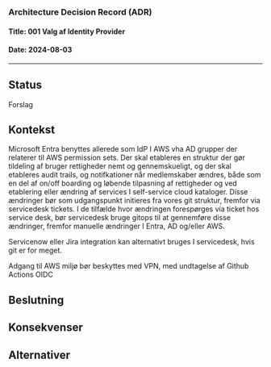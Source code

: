 ### Architecture Decision Record (ADR)

#### Title: 001 Valg af Identity Provider

#### Date: 2024-08-03

---

## Status

Forslag

## Kontekst

Microsoft Entra benyttes allerede som IdP I AWS vha AD grupper der relaterer til AWS permission sets. Der skal etableres en struktur der gør tildeling af bruger rettigheder nemt og gennemskueligt, og der skal etableres audit trails, og notifkationer når medlemskaber ændres, både som en del af on/off boarding og løbende tilpasning af rettigheder og ved etablering eller ændring af services I self-service cloud kataloger. Disse ændringer bør som udgangspunkt initieres fra vores git struktur, fremfor via servicedesk tickets. I de tilfælde hvor ændringen forespørges via ticket hos service desk, bør servicedesk bruge gitops til at gennemføre disse ændringer, fremfor manuelle ændringer I Entra, AD og/eller AWS. 

Servicenow eller Jira integration kan alternativt bruges I servicedesk, hvis git er for meget.

Adgang til AWS miljø bør beskyttes med VPN, med undtagelse af Github Actions OIDC

## Beslutning


## Konsekvenser


## Alternativer


